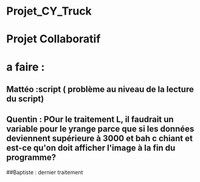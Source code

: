 # Projet_CY_Truck

# Projet Collaboratif

# a faire :
## Mattéo :script ( problème au niveau de la lecture du script)
## Quentin : POur le traitement L, il faudrait un variable pour le yrange parce que si les données deviennent supérieure à 3000 et bah c chiant et est-ce qu'on doit afficher l'image à la fin du programme?
##Baptiste : dernier traitement 
